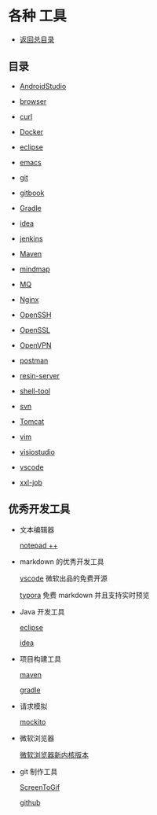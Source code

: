 # 各种 工具

- [返回总目录](../README.md#项目目录)

## 目录

- [AndroidStudio](./AndroidStudio/README.md)

- [browser](./browser/README.md)

- [curl](./curl/README.md)

- [Docker](./Docker/README.md)

- [eclipse](./eclipse/README.md)

- [emacs](./emacs/README.md)

- [git](./git/README.md)

- [gitbook](./gitbook/README.md)

- [Gradle](./Gradle/README.md)

- [idea](./idea/README.md)

- [jenkins](./jenkins/README.md)

- [Maven](./Maven/README.md)

- [mindmap](./mindmap/README.md)

- [MQ](./MQ/README.md)

- [Nginx](./Nginx/README.md)

- [OpenSSH](./OpenSSH/README.md)

- [OpenSSL](./OpenSSL/README.md)

- [OpenVPN](./OpenVPN/README.md)

- [postman](./postman/README.md)

- [resin-server](./resin-server/README.md)

- [shell-tool](./shell-tool/README.md)

- [svn](./svn/README.md)

- [Tomcat](./Tomcat/README.md)

- [vim](./vim/README.md)

- [visiostudio](./visiostudio/README.md)

- [vscode](./vscode/README.md)

- [xxl-job](./xxl-job/README.md)

## 优秀开发工具

- 文本编辑器

  [notepad ++ ](https://notepad-plus-plus.org/)

- markdown 的优秀开发工具

  [vscode](https://code.visualstudio.com/) 微软出品的免费开源

  [typora](https://typora.io/) 免费 markdown 并且支持实时预览

- Java 开发工具

  [eclipse](https://www.eclipse.org/)

  [idea](http://www.jetbrains.com/idea/)

- 项目构建工具

  [maven](http://maven.apache.org/)

  [gradle](https://gradle.org)

- 请求模拟

  [mockito](https://github.com/mockito/mockito)

- 微软浏览器

  [微软浏览器新内核版本](https://www.microsoftedgeinsider.com/zh-cn/)

- git 制作工具

  [ScreenToGif](https://www.screentogif.com/)

  [github](https://github.com/NickeManarin/ScreenToGif)

